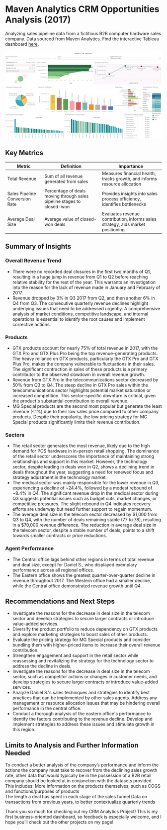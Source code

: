 # Maven Analytics CRM Opportunities Analysis (2017)

Analyzing sales pipeline data from a fictitious B2B computer hardware sales company. Data sourced from Maven Analytics. Find the interactive Tableau dashboard [here](https://public.tableau.com/app/profile/brian.laluces/viz/MavenCRMAnalysis/MavenHardwareCRMAnalytics).

![Tableau Dashboard showing KPIs for company, including overall revenue trends, and performance based on sector, agent, and product](CRMDashboard.png)

## Key Metrics
| Metric | Definition | Importance |
| ----------- | ----------- | ----------- |
| Total Revenue | Sum of all revenue generated from sales | Measures financial health, tracks growth, and informs resource allocation |
| Sales Pipeline Conversion Rate | Percentage of deals moving through sales pipeline stages to closed-won | Provides insights into sales process efficiency, identifies bottlenecks |
| Average Deal Size | Average value of closed-won deals | Evaluates revenue contribution, informs sales strategy, aids market positioning |

## Summary of Insights
### Overall Revenue Trend
- There were no recorded deal closures in the first two months of Q1, resulting in a huge jump in revenue from Q1 to Q2 before reaching relative stability for the rest of the year. This warrants an investigation into the reason for the lack of revenue made in January and February of 2017.
- Revenue dropped by 3% in Q3 2017 from Q2, and then another 6% in Q4 from Q3. The consecutive quarterly revenue declines highlight underlying issues that need to be addressed urgently. A comprehensive analysis of market conditions, competitive landscape, and internal operations is essential to identify the root causes and implement corrective actions.
### Products
- GTX products account for nearly 75% of total revenue in 2017, with the GTX Pro and GTX Plus Pro being the top revenue-generating products. The heavy reliance on GTX products, particularly the GTX Pro and GTX Plus Pro, makes the company vulnerable to fluctuations in their sales. The significant contraction in sales of these products is a primary contributor to the observed slowdown in overall revenue growth.
- Revenue from GTX Pro in the telecommunications sector decreased by 50% from Q3 to Q4. The steep decline in GTX Pro sales within the telecommunications sector highlights potential market saturation or increased competition. This sector-specific downturn is critical, given the product's substantial contribution to overall revenue.
- MG Special products are the second most popular but generate the least revenue (<1%) due to their low sales price compared to other company products. Despite their popularity, the low pricing strategy for MG Special products significantly limits their revenue contribution.
### Sectors
- The retail sector generates the most revenue, likely due to the high demand for POS hardware in in-person retail shopping. The dominance of the retail sector underscores the importance of maintaining strong relationships and support in this market. However, the technology sector, despite leading in deals won in Q2, shows a declining trend in deals throughout the year, suggesting a need for renewed focus and strategy adjustment in the technology market.
- The medical sector was mainly responsible for the lower revenue in Q3, experiencing a decline of ~24.4%, followed by a modest rebound of ~8.4% in Q4. The significant revenue drop in the medical sector during Q3 suggests potential issues such as budget cuts, market changes, or competitive pressures. The slight rebound in Q4 indicates recovery efforts are underway but need further support to regain momentum.
- The average deal size in the telecom sector decreased by $1,000 from Q3 to Q4, with the number of deals remaining stable (77 to 78), resulting in a $70,000 revenue difference. The reduction in average deal size in the telecom sector, despite a stable number of deals, points to a shift towards smaller contracts or price reductions.
### Agent Performance
- The Central office lags behind other regions in terms of total revenue and deal size, except for Daniel S., who displayed exemplary performance across all regional offices.
- The Eastern office shows the greatest quarter-over-quarter decline in revenue throughout 2017. The Western office had a smaller decline, while the Central office demonstrated revenue growth until Q4.
## Recommendations and Next Steps
- Investigate the reasons for the decrease in deal size in the telecom sector and develop strategies to secure larger contracts or introduce value-added services.
- Diversify the product portfolio to reduce dependency on GTX products and explore marketing strategies to boost sales of other products.
- Evaluate the pricing strategy for MG Special products and consider bundling them with higher-priced items to increase their overall revenue contribution.
- Strengthen engagement and support in the retail sector while reassessing and revitalizing the strategy for the technology sector to address the decline in deals.
- Investigate the reasons for the decrease in deal size in the telecom sector, such as competitor actions or changes in customer needs, and develop strategies to secure larger contracts or introduce value-added services.
- Analyze Daniel S.'s sales techniques and strategies to identify best practices that can be implemented by other sales agents. Address any management or resource allocation issues that may be hindering overall performance in the central office.
- Conduct a thorough analysis of the eastern office's performance to identify the factors contributing to the revenue decline. Develop and implement strategies to address these issues and stimulate growth in this region.
## Limits to Analysis and Further Information Needed
To conduct a better analysis of the company’s performance and inform the actions the company must take to recover from the declining sales growth rate, other data that would typically be in the possession of a B2B retail company should be looked at in conjunction with the datasets provided. This includes:
More information on the products themselves, such as COGS and functions/purposes of products  
The length a deal has spent in each stage of the sales funnel
Data on transactions from previous years, to better contextualize quarterly trends

Thank you so much for checking out my CRM Analytics Project! This is my first business-oriented dashboard, so feedback is especially welcome, and I hope you’ll check out the other projects on my page!
